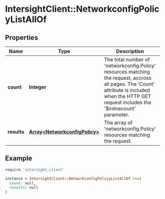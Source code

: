# IntersightClient::NetworkconfigPolicyListAllOf

## Properties

| Name | Type | Description | Notes |
| ---- | ---- | ----------- | ----- |
| **count** | **Integer** | The total number of &#39;networkconfig.Policy&#39; resources matching the request, accross all pages. The &#39;Count&#39; attribute is included when the HTTP GET request includes the &#39;$inlinecount&#39; parameter. | [optional] |
| **results** | [**Array&lt;NetworkconfigPolicy&gt;**](NetworkconfigPolicy.md) | The array of &#39;networkconfig.Policy&#39; resources matching the request. | [optional] |

## Example

```ruby
require 'intersight_client'

instance = IntersightClient::NetworkconfigPolicyListAllOf.new(
  count: null,
  results: null
)
```

